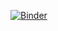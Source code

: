 [![Binder](https://mybinder.org/badge_logo.svg)](https://mybinder.org/v2/gh/BachirAbdou/PB_R-el/main?labpath=index.ipynb)




